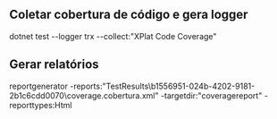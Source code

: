 ## Coletar cobertura de código e gera logger
dotnet test --logger trx --collect:"XPlat Code Coverage"

## Gerar relatórios
reportgenerator -reports:"TestResults\b1556951-024b-4202-9181-2b1c6cdd0070\coverage.cobertura.xml" -targetdir:"coveragereport" -reporttypes:Html
